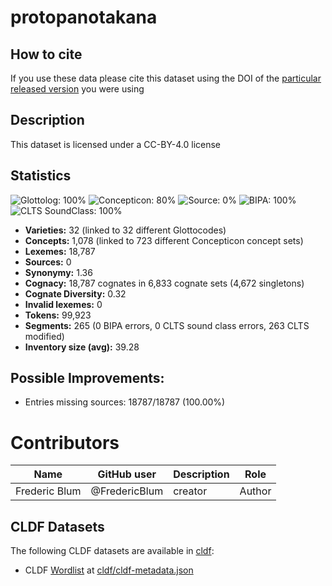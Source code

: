 # protopanotakana

## How to cite

If you use these data please cite
this dataset using the DOI of the [particular released version](../../releases/) you were using

## Description


This dataset is licensed under a CC-BY-4.0 license

## Statistics


![Glottolog: 100%](https://img.shields.io/badge/Glottolog-100%25-brightgreen.svg "Glottolog: 100%")
![Concepticon: 80%](https://img.shields.io/badge/Concepticon-80%25-yellow.svg "Concepticon: 80%")
![Source: 0%](https://img.shields.io/badge/Source-0%25-red.svg "Source: 0%")
![BIPA: 100%](https://img.shields.io/badge/BIPA-100%25-brightgreen.svg "BIPA: 100%")
![CLTS SoundClass: 100%](https://img.shields.io/badge/CLTS%20SoundClass-100%25-brightgreen.svg "CLTS SoundClass: 100%")

- **Varieties:** 32 (linked to 32 different Glottocodes)
- **Concepts:** 1,078 (linked to 723 different Concepticon concept sets)
- **Lexemes:** 18,787
- **Sources:** 0
- **Synonymy:** 1.36
- **Cognacy:** 18,787 cognates in 6,833 cognate sets (4,672 singletons)
- **Cognate Diversity:** 0.32
- **Invalid lexemes:** 0
- **Tokens:** 99,923
- **Segments:** 265 (0 BIPA errors, 0 CLTS sound class errors, 263 CLTS modified)
- **Inventory size (avg):** 39.28

## Possible Improvements:



- Entries missing sources: 18787/18787 (100.00%)

# Contributors

Name | GitHub user | Description | Role |
--- | --- | --- | --- |
Frederic Blum | @FredericBlum | creator | Author |




## CLDF Datasets

The following CLDF datasets are available in [cldf](cldf):

- CLDF [Wordlist](https://github.com/cldf/cldf/tree/master/modules/Wordlist) at [cldf/cldf-metadata.json](cldf/cldf-metadata.json)